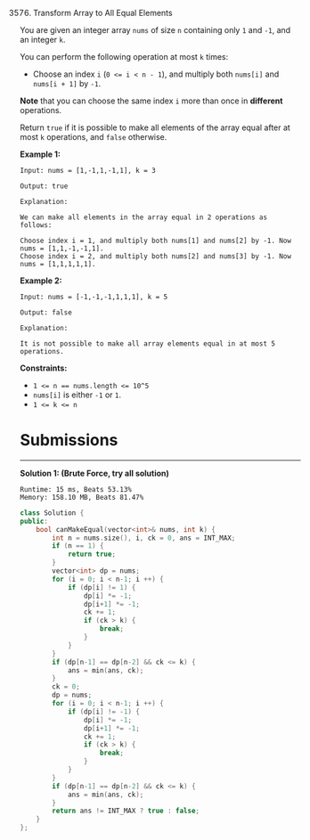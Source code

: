 3576. Transform Array to All Equal Elements

You are given an integer array `nums` of size `n` containing only `1` and `-1`, and an integer `k`.

You can perform the following operation at most `k` times:

* Choose an index `i` (`0 <= i < n - 1`), and multiply both `nums[i]` and `nums[i + 1]` by `-1`.

**Note** that you can choose the same index `i` more than once in **different** operations.

Return `true` if it is possible to make all elements of the array equal after at most `k` operations, and `false` otherwise.

 

**Example 1:**
```
Input: nums = [1,-1,1,-1,1], k = 3

Output: true

Explanation:

We can make all elements in the array equal in 2 operations as follows:

Choose index i = 1, and multiply both nums[1] and nums[2] by -1. Now nums = [1,1,-1,-1,1].
Choose index i = 2, and multiply both nums[2] and nums[3] by -1. Now nums = [1,1,1,1,1].
```

**Example 2:**
```
Input: nums = [-1,-1,-1,1,1,1], k = 5

Output: false

Explanation:

It is not possible to make all array elements equal in at most 5 operations.
```
 

**Constraints:**

* `1 <= n == nums.length <= 10^5`
* `nums[i]` is either `-1` or `1`.
* `1 <= k <= n`

# Submissions
---
**Solution 1: (Brute Force, try all solution)**
```
Runtime: 15 ms, Beats 53.13%
Memory: 158.10 MB, Beats 81.47%
```
```c++
class Solution {
public:
    bool canMakeEqual(vector<int>& nums, int k) {
        int n = nums.size(), i, ck = 0, ans = INT_MAX;
        if (n == 1) {
            return true;
        }
        vector<int> dp = nums;
        for (i = 0; i < n-1; i ++) {
            if (dp[i] != 1) {
                dp[i] *= -1;
                dp[i+1] *= -1;
                ck += 1;
                if (ck > k) {
                    break;
                }
            }
        }
        if (dp[n-1] == dp[n-2] && ck <= k) {
            ans = min(ans, ck);
        }
        ck = 0;
        dp = nums;
        for (i = 0; i < n-1; i ++) {
            if (dp[i] != -1) {
                dp[i] *= -1;
                dp[i+1] *= -1;
                ck += 1;
                if (ck > k) {
                    break;
                }
            }
        }
        if (dp[n-1] == dp[n-2] && ck <= k) {
            ans = min(ans, ck);
        }
        return ans != INT_MAX ? true : false;
    }
};
```
